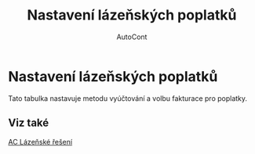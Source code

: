 ﻿---
    title: "Nastavení lázeňských poplatků"
    author: AutoCont
    ms.date: 04/30/2018
    ms.topic: article
    ms.prod: dynamics-nav-2017
    ms.contentlocale: cs-cz
    ms.lasthandoff: 04/30/2018
---

# Nastavení lázeňských poplatků

Tato tabulka nastavuje metodu vyúčtování a volbu fakturace pro poplatky.  


## <a name="see-also"></a>Viz také
[AC Lázeňské řešení](ac-spa-solution.md)